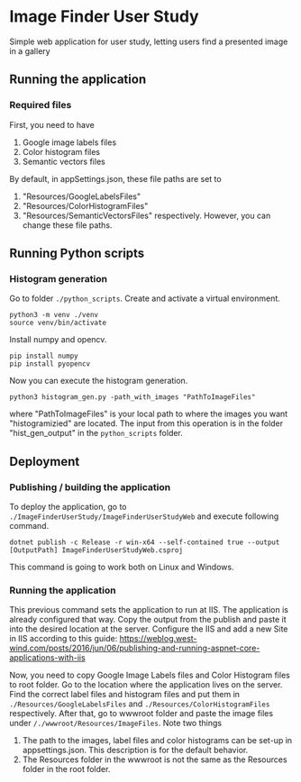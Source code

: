 # Image Finder User Study
Simple web application for user study, letting users find a presented image in a gallery

## Running the application
### Required files
First, you need to have
1) Google image labels files
2) Color histogram files
3) Semantic vectors files

By default, in appSettings.json, these file paths are set to
1) "Resources/GoogleLabelsFiles"
2) "Resources/ColorHistogramFiles"
3) "Resources/SemanticVectorsFiles"
respectively. However, you can change these file paths.

## Running Python scripts
### Histogram generation
Go to folder `./python_scripts`. Create and activate a virtual environment.
```
python3 -m venv ./venv
source venv/bin/activate
```
Install numpy and opencv.
```
pip install numpy
pip install pyopencv
```

Now you can execute the histogram generation.
```
python3 histogram_gen.py -path_with_images "PathToImageFiles"
```
where "PathToImageFiles" is your local path to where the images you want "histogramizied" are located.
The input from this operation is in the folder "hist_gen_output" in the `python_scripts` folder.

## Deployment
### Publishing / building the application
To deploy the application, go to `./ImageFinderUserStudy/ImageFinderUserStudyWeb` and execute following command.
```
dotnet publish -c Release -r win-x64 --self-contained true --output [OutputPath] ImageFinderUserStudyWeb.csproj
```
This command is going to work both on Linux and Windows.

### Running the application
This previous command sets the application to run at IIS. The application is already configured that way.
Copy the output from the publish and paste it into the desired location at the server.
Configure the IIS and add a new Site in IIS according to this guide: https://weblog.west-wind.com/posts/2016/jun/06/publishing-and-running-aspnet-core-applications-with-iis

Now, you need to copy Google Image Labels files and Color Histogram files to root folder. Go to the location where the application lives on the server.
Find the correct label files and histogram files and put them in `./Resources/GoogleLabelsFiles` and `./Resources/ColorHistogramFiles` respectively.
After that, go to wwwroot folder and paste the image files under `/./wwwroot/Resources/ImageFiles`.
Note two things
1) The path to the images, label files and color histograms can be set-up in appsettings.json. This description is for the default behavior.
2) The Resources folder in the wwwroot is not the same as the Resources folder in the root folder.
